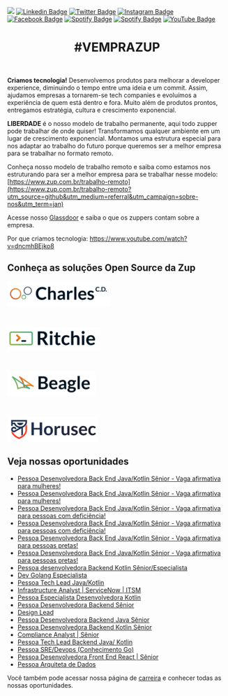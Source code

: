 ![](images/header-nova-pagina-carreiras.gif)
[![Linkedin Badge](https://img.shields.io/badge/LinkedIn-0077B5?style=for-the-badge&logo=linkedin&logoColor=white)](https://www.linkedin.com/company/zupinnovation/) 
[![Twitter Badge](https://img.shields.io/badge/Twitter-1DA1F2?style=for-the-badge&logo=twitter&logoColor=white)](https://twitter.com/ZupInnovation) 
[![Instagram Badge](https://img.shields.io/badge/Instagram-E4405F?style=for-the-badge&logo=instagram&logoColor=white)](https://www.instagram.com/zupinnovation/) 
[![Facebook Badge](https://img.shields.io/badge/Facebook-1877F2?style=for-the-badge&logo=facebook&logoColor=white)](https://www.facebook.com/ZupInnovation/) 
[![Spotify Badge](https://img.shields.io/badge/Spotify-1ED760?&style=for-the-badge&logo=spotify&logoColor=white)](https://open.spotify.com/show/01ZXvnvBJ6GHlt3QOAUAfB?si=GHqNwbLHSIm8o6H-aeOrZQ) 
[![Spotify Badge](https://img.shields.io/badge/GitHub-100000?style=for-the-badge&logo=github&logoColor=white)](https://github.com/ZupIT/) 
[![YouTube Badge](https://img.shields.io/badge/YouTube-FF0000?style=for-the-badge&logo=youtube&logoColor=white)](https://www.youtube.com/channel/UCJWZyJ-36yNscqnnHiwjkhQ) 

<h1 align="center">#VEMPRAZUP</h1>
<br/>

<strong>Criamos tecnologia!</strong> Desenvolvemos produtos para melhorar a developer experience, diminuindo o tempo entre uma ideia e um commit. Assim, ajudamos empresas a tornarem-se tech companies e evoluímos a experiência de quem está dentro e fora. Muito além de produtos prontos, entregamos estratégia, cultura e crescimento exponencial.

<strong>LIBERDADE</strong> é o nosso modelo de trabalho permanente, aqui todo zupper pode trabalhar de onde quiser! Transformamos qualquer ambiente em um lugar de crescimento exponencial. Montamos uma estrutura especial para nos adaptar ao trabalho do futuro porque queremos ser a melhor empresa para se trabalhar no formato remoto.

Conheça nosso modelo de trabalho remoto e saiba como estamos nos estruturando para ser a melhor empresa para se trabalhar nesse modelo: [https://www.zup.com.br/trabalho-remoto](https://www.zup.com.br/trabalho-remoto?utm_source=github&utm_medium=referral&utm_campaign=sobre-nos&utm_term=jan)

Acesse nosso [Glassdoor](https://www.glassdoor.com.br/Vis%C3%A3o-geral/Trabalhar-na-Zup-Innovation-EI_IE2482761.13,27.htm) e saiba o que os zuppers contam sobre a empresa.

Por que criamos tecnologia: https://www.youtube.com/watch?v=dncmhBEjko8 

## Conheça as soluções Open Source da Zup

<div>
    <p>
    <a href="https://charlescd.io/"><img width="237" height="58" src="images/charles.png" alt="CharlesCD"></a>
    </p>
</div>
<div>
    <br>
    <p>
    <a href="https://RitchieCLI.io/"><img width="214" height="53" src="images/ritchie.png" alt="RitchieCLI"></a>
    </p>
</div>
<div>
    <br>
    <p>
    <a href="https://useBeagle.io/"><img width="202" height="56" src="images/beagle.png" alt="Beagle"></a>
    </p>
</div>
<div>
    <br>
    <p>
    <a href="https://Horusec.io/"><img width="209" height="57" src="images/horusec.png" alt="Horusec"></a>
    </p>
</div>

## Veja nossas oportunidades

<!-- BLOG-POST-LIST:START -->
- [Pessoa Desenvolvedora Back End Java/Kotlin Sênior - Vaga afirmativa para mulheres!](https://boards.greenhouse.io/zupinnovation/jobs/5263341003)
- [Pessoa Desenvolvedora Back End Java/Kotlin Sênior - Vaga afirmativa para mulheres!](https://boards.greenhouse.io/zupinnovation/jobs/5263293003)
- [Pessoa Desenvolvedora Back End Java/Kotlin Sênior - Vaga afirmativa para pessoas com deficiência!](https://boards.greenhouse.io/zupinnovation/jobs/5263330003)
- [Pessoa Desenvolvedora Back End Java/Kotlin Sênior - Vaga afirmativa para pessoas com deficiência!](https://boards.greenhouse.io/zupinnovation/jobs/5263344003)
- [Pessoa Desenvolvedora Back End Java/Kotlin Sênior - Vaga afirmativa para pessoas pretas!](https://boards.greenhouse.io/zupinnovation/jobs/5263350003)
- [Pessoa Desenvolvedora Back End Java/Kotlin Sênior - Vaga afirmativa para pessoas pretas!](https://boards.greenhouse.io/zupinnovation/jobs/5263336003)
- [Pessoa desenvolvedora Backend Kotlin Sênior/Especialista](https://boards.greenhouse.io/zupinnovation/jobs/5237140003)
- [Dev Golang Especialista](https://boards.greenhouse.io/zupinnovation/jobs/5260338003)
- [Pessoa Tech Lead Java/Kotlin](https://boards.greenhouse.io/zupinnovation/jobs/5237265003)
- [Infrastructure Analyst | ServiceNow | ITSM](https://boards.greenhouse.io/zupinnovation/jobs/5248844003)
- [Pessoa Especialista Desenvolvedora Kotlin](https://boards.greenhouse.io/zupinnovation/jobs/5231291003)
- [Pessoa Desenvolvedora Backend Sênior](https://boards.greenhouse.io/zupinnovation/jobs/5213219003)
- [Design Lead](https://boards.greenhouse.io/zupinnovation/jobs/5227383003)
- [Pessoa Desenvolvedora Backend Java Sênior](https://boards.greenhouse.io/zupinnovation/jobs/5185079003)
- [Pessoa Desenvolvedora Backend Kotlin Sênior](https://boards.greenhouse.io/zupinnovation/jobs/5220644003)
- [Compliance Analyst | Sênior](https://boards.greenhouse.io/zupinnovation/jobs/5218788003)
- [Pessoa Tech Lead Backend Java/ Kotlin](https://boards.greenhouse.io/zupinnovation/jobs/5215201003)
- [Pessoa SRE/Devops &lpar;Conhecimento Go&rpar;](https://boards.greenhouse.io/zupinnovation/jobs/5060275003)
- [Pessoa Desenvolvedora Front End React | Sênior](https://boards.greenhouse.io/zupinnovation/jobs/5189803003)
- [Pessoa Arquiteta de Dados](https://boards.greenhouse.io/zupinnovation/jobs/5037310003)
<!-- BLOG-POST-LIST:END -->


Você também pode acessar nossa página de [carreira](https://www.zup.com.br/carreiras?utm_source=github&utm_medium=referral&utm_campaign=sobre-nos&utm_term=jan) e conhecer todas as nossas oportunidades.
